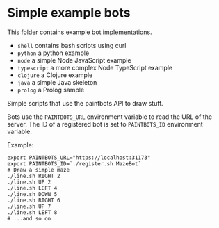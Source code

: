 # Simple example bots

This folder contains example bot implementations.

* `shell` contains bash scripts using curl
* `python` a python example
* `node` a simple Node JavaScript example
* `typescript` a more complex Node TypeScript example
* `clojure` a Clojure example
* `java` a simple Java skeleton
*  `prolog` a Prolog sample


Simple scripts that use the paintbots API to draw stuff.

Bots use the `PAINTBOTS_URL` environment variable to read the URL
of the server. The ID of a registered bot is set to `PAINTBOTS_ID`
environment variable.

Example:
```shell
export PAINTBOTS_URL="https://localhost:31173"
export PAINTBOTS_ID=`./register.sh MazeBot`
# Draw a simple maze
./line.sh RIGHT 2
./line.sh UP 2
./line.sh LEFT 4
./line.sh DOWN 5
./line.sh RIGHT 6
./line.sh UP 7
./line.sh LEFT 8
# ...and so on
```
